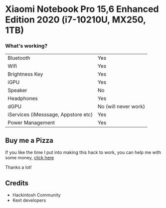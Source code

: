 # Xiaomi Notebook Pro 15,6 Enhanced Edition 2020 (i7-10210U, MX250, 1TB)

### What's working?
| | |
| ------ | ------ |
| Bluetooth | Yes |
| Wifi | Yes |
| Brightness Key | Yes |
| iGPU | Yes |
| Speaker | No |
| Headphones | Yes |
| dGPU | No (will never work) |
| iServices (iMesssage, Appstore etc) | Yes |
| Power Management | Yes |

## Buy me a Pizza
If you like the time I put into making this hack to work, you can help me with some money, [click here](https://www.paypal.com/donate/?token=41YfwmRNjiRv9reo_0DTNmLNfkL-GJbUTYLr1UjvBokdRwKdNdIWkUqWD_PnpTQpGwxZo0)

Thanks a lot!

## Credits
- Hackintosh Community
- Kext developers